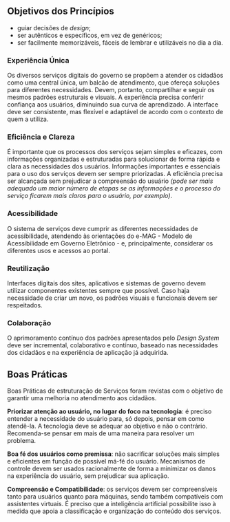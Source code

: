 ## Objetivos dos Princípios

- guiar decisões de _design_;
- ser autênticos e específicos, em vez de genéricos;
- ser facilmente memorizáveis, fáceis de lembrar e utilizáveis no dia a dia.

### Experiência Única

Os diversos serviços digitais do governo se propõem a atender os cidadãos como uma central única, um balcão de atendimento, que ofereça soluções para diferentes necessidades. Devem, portanto, compartilhar e seguir os mesmos padrões estruturais e visuais. A experiência precisa conferir confiança aos usuários, diminuindo sua curva de aprendizado. A interface deve ser consistente, mas flexível e adaptável de acordo com o contexto de quem a utiliza.

### Eficiência e Clareza

É importante que os processos dos serviços sejam simples e eficazes, com informações organizadas e estruturadas para solucionar de forma rápida e clara as necessidades dos usuários. Informações importantes e essenciais para o uso dos serviços devem ser sempre priorizadas. A eficiência precisa ser alcançada sem prejudicar a compreensão do usuário _(pode ser mais adequado um maior número de etapas se as informações e o processo do serviço ficarem mais claros para o usuário, por exemplo)_.

### Acessibilidade

O sistema de serviços deve cumprir as diferentes necessidades de acessibilidade, atendendo às orientações do e-MAG - Modelo de Acessibilidade em Governo Eletrônico - e, principalmente, considerar os diferentes usos e acessos ao portal.

### Reutilização

Interfaces digitais dos sites, aplicativos e sistemas de governo devem utilizar componentes existentes sempre que possível. Caso haja necessidade de criar um novo, os padrões visuais e funcionais devem ser respeitados.

### Colaboração

O aprimoramento contínuo dos padrões apresentados pelo _Design System_ deve ser incremental, colaborativo e contínuo, baseado nas necessidades dos cidadãos e na experiência de aplicação já adquirida.

## Boas Práticas

Boas Práticas de estruturação de Serviços foram revistas com o objetivo de garantir uma melhoria no atendimento aos cidadãos.

**Priorizar atenção ao usuário, no lugar do foco na tecnologia**: é preciso entender a necessidade do usuário para, só depois, pensar em como atendê-la. A tecnologia deve se adequar ao objetivo e não o contrário. Recomenda-se pensar em mais de uma maneira para resolver um problema.

**Boa fé dos usuários como premissa**: não sacrificar soluções mais simples e eficientes em função de possível má-fé do usuário. Mecanismos de controle devem ser usados racionalmente de forma a minimizar os danos na experiência do usuário, sem prejudicar sua aplicação.

**Compreensão e Compatibilidade**: os serviços devem ser compreensíveis tanto para usuários quanto para máquinas, sendo também compatíveis com assistentes virtuais. É preciso que a inteligência artificial possibilite isso à medida que apoia a classificação e organização do conteúdo dos serviços.
